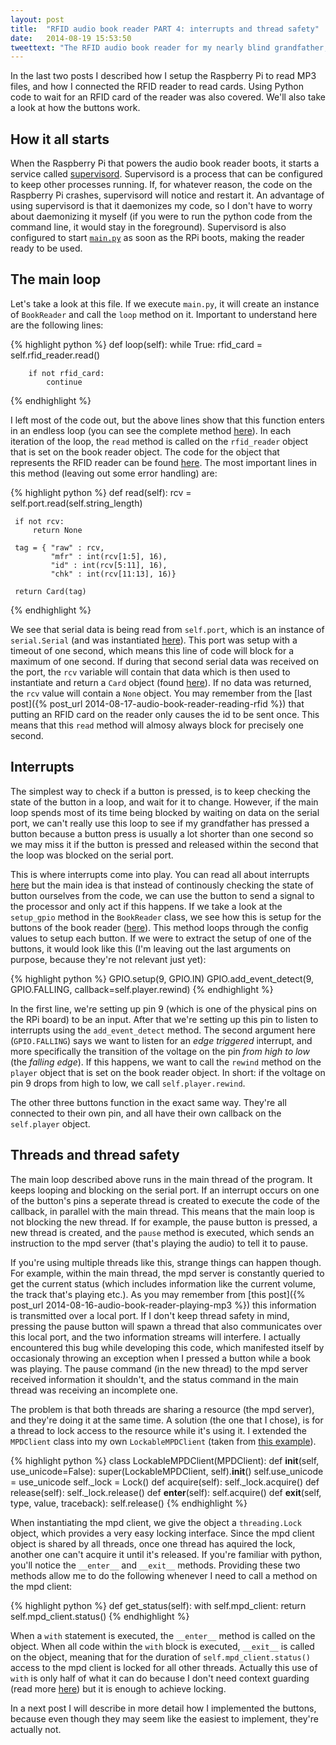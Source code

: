 ```yaml
---
layout: post
title:  "RFID audio book reader PART 4: interrupts and thread safety"
date:   2014-08-19 15:53:50
tweettext: "The RFID audio book reader for my nearly blind grandfather, PART 4: interrupts and thread safety."
---
```


In the last two posts I described how I setup the Raspberry Pi to read MP3 files, and how I connected the RFID reader to read cards. Using Python code to wait for an RFID card of the reader was also covered. We'll also take a look at how the buttons work.


## How it all starts

When the Raspberry Pi that powers the audio book reader boots, it starts a service called [supervisord](http://supervisord.org/). Supervisord is a process that can be configured to keep other processes running. If, for whatever reason, the code on the Raspberry Pi crashes, supervisord will notice and restart it. An advantage of using supervisord is that it daemonizes my code, so I don't have to worry about daemonizing it myself (if you were to run the python code from the command line, it would stay in the foreground). Supervisord is also configured to start [`main.py`](https://github.com/wkjagt/BookPlayer/blob/1.0/main.py) as soon as the RPi boots, making the reader ready to be used.


## The main loop

Let's take a look at this file. If we execute `main.py`, it will create an instance of `BookReader` and call the `loop` method on it. Important to understand here are the following lines:

{% highlight python %}
def loop(self):
    while True:
        rfid_card = self.rfid_reader.read()

        if not rfid_card:
            continue
{% endhighlight %}

I left most of the code out, but the above lines show that this function enters in an endless loop (you can see the complete method [here](https://github.com/wkjagt/BookPlayer/blob/1.0/main.py#L87)). In each iteration of the loop, the `read` method is called on the `rfid_reader` object that is set on the book reader object. The code for the object that represents the RFID reader can be found [here](https://github.com/wkjagt/BookPlayer/blob/1.0/rfid.py). The most important lines in this method (leaving out some error handling) are:

 {% highlight python %}
 def read(self):
     rcv = self.port.read(self.string_length)

     if not rcv:
         return None

     tag = { "raw" : rcv,
             "mfr" : int(rcv[1:5], 16),
             "id" : int(rcv[5:11], 16),
             "chk" : int(rcv[11:13], 16)}
     
     return Card(tag)
{% endhighlight %}


We see that serial data is being read from `self.port`, which is an instance of `serial.Serial` (and was instantiated [here](https://github.com/wkjagt/BookPlayer/blob/1.0/rfid.py#L29)). This port was setup with a timeout of one second, which means this line of code will block for a maximum of one second. If during that second serial data was received on the port, the `rcv` variable will contain that data which is then used to instantiate and return a `Card` object (found [here](https://github.com/wkjagt/BookPlayer/blob/1.0/rfid.py#L55)). If no data was returned, the `rcv` value will contain a `None` object. You may remember from the [last post]({% post_url 2014-08-17-audio-book-reader-reading-rfid %}) that putting an RFID card on the reader only causes the id to be sent once. This means that this `read` method will almosy always block for precisely one second.

## Interrupts

The simplest way to check if a button is pressed, is to keep checking the state of the button in a loop, and wait for it to change. However, if the main loop spends most of its time being blocked by waiting on data on the serial port, we can't really use this loop to see if my grandfather has pressed a button because a button press is usually a lot shorter than one second so we may miss it if the button is pressed and released within the second that the loop was blocked on the serial port.

This is where interrupts come into play. You can read all about interrupts [here](http://en.wikipedia.org/wiki/Interrupt) but the main idea is that instead of continously checking the state of button ourselves from the code, we can use the button to send a signal to the processor and only act if this happens. If we take a look at the `setup_gpio` method in the `BookReader` class, we see how this is setup for the buttons of the book reader ([here](https://github.com/wkjagt/BookPlayer/blob/1.0/main.py#L59)). This method loops through the config values to setup each button. If we were to extract the setup of one of the buttons, it would look like this (I'm leaving out the last arguments on purpose, because they're not relevant just yet):

{% highlight python %}
GPIO.setup(9, GPIO.IN)
GPIO.add_event_detect(9, GPIO.FALLING, callback=self.player.rewind)
{% endhighlight %}

In the first line, we're setting up pin 9 (which is one of the physical pins on the RPi board) to be an input. After that we're setting up this pin to listen to interrupts using the `add_event_detect` method. The second argument here (`GPIO.FALLING`) says we want to listen for an *edge triggered* interrupt, and more specifically the transition of the voltage on the pin *from high to low* (the *falling edge*). If this happens, we want to call the `rewind` method on the `player` object that is set on the book reader object. In short: if the voltage on pin 9 drops from high to low, we call `self.player.rewind`.

The other three buttons function in the exact same way. They're all connected to their own pin, and all have their own callback on the `self.player` object.

## Threads and thread safety

The main loop described above runs in the main thread of the program. It keeps looping and blocking on the serial port. If an interrupt occurs on one of the button's pins a seperate thread is created to execute the code of the callback, in parallel with the main thread. This means that the main loop is not blocking the new thread. If for example, the pause button is pressed, a new thread is created, and the `pause` method is executed, which sends an instruction to the mpd server (that's playing the audio) to tell it to pause.

If you're using multiple threads like this, strange things can happen though. For example, within the main thread, the mpd server is constantly queried to get the current status (which includes information like the current volume, the track that's playing etc.). As you may remember from [this post]({% post_url 2014-08-16-audio-book-reader-playing-mp3 %}) this information is transmitted over a local port. If I don't keep thread safety in mind, pressing the pause button will spawn a thread that also communicates over this local port, and the two information streams will interfere. I actually encountered this bug while developing this code, which manifested itself by occasionaly throwing an exception when I pressed a button while a book was playing. The pause command (in the new thread) to the mpd server received information it shouldn't, and the status command in the main thread was receiving an incomplete one.

The problem is that both threads are sharing a resource (the mpd server), and they're doing it at the same time. A solution (the one that I chose), is for a thread to lock access to the resource while it's using it. I extended the `MPDClient` class into my own `LockableMPDClient` (taken from [this example](https://github.com/Mic92/python-mpd2/blob/master/examples/locking.py)).

{% highlight python %}
class LockableMPDClient(MPDClient):
    def __init__(self, use_unicode=False):
        super(LockableMPDClient, self).__init__()
        self.use_unicode = use_unicode
        self._lock = Lock()
    def acquire(self):
        self._lock.acquire()
    def release(self):
        self._lock.release()
    def __enter__(self):
        self.acquire()
    def __exit__(self, type, value, traceback):
        self.release()
{% endhighlight %}

When instantiating the mpd client, we give the object a `threading.Lock` object, which provides a very easy locking interface. Since the mpd client object is shared by all threads, once one thread has aquired the lock, another one can't acquire it until it's released. If you're familiar with python, you'll notice the `__enter__` and `__exit__` methods. Providing these two methods allow me to do the following whenever I need to call a method on the mpd client:

{% highlight python %}
def get_status(self):
    with self.mpd_client:
        return self.mpd_client.status()
{% endhighlight %}

When a `with` statement is executed, the `__enter__` method is called on the object. When all code within the `with` block is executed, `__exit__` is called on the object, meaning that for the duration of `self.mpd_client.status()` access to the mpd client is locked for all other threads. Actually this use of `with` is only half of what it can do because I don't need context guarding (read more [here](http://effbot.org/zone/python-with-statement.htm)) but it is enough to achieve locking.

In a next post I will describe in more detail how I implemented the buttons, because even though they may seem like the easiest to implement, they're actually not.